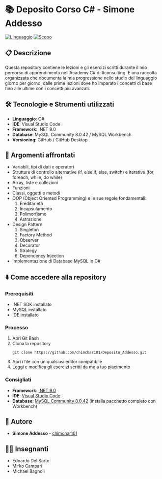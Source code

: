 # 📚 Deposito Corso C# - Simone Addesso

[![Linguaggio](https://img.shields.io/badge/Linguaggio-C%23-green)]()
[![Scopo](https://img.shields.io/badge/Scopo-Didattico-blue)]()

## 📋 Descrizione

Questa repository contiene le lezioni e gli esercizi scritti durante il mio percorso di apprendimento nell'Academy C# di Itconsulting. È una raccolta organizzata che documenta la mia progressione nello studio del linguaggio giorno per giorno, dalle prime lezioni dove ho imparato i concetti di base fino alle ultime con i concetti più avanzati.

## 🛠️ Tecnologie e Strumenti utilizzati

- **Linguaggio**: C#
- **IDE**: Visual Studio Code
- **Framework**: .NET 9.0
- **Database**: MySQL Community 8.0.42 / MySQL Workbench
- **Versioning**: GitHub / GitHub Desktop

## 📝 Argomenti affrontati

- Variabili, tipi di dati e operatori
- Strutture di controllo alternative (if, else if, else, switch) e iterative (for, foreach, while, do while)
- Array, liste e collezioni
- Funzioni
- Classi, oggetti e metodi
- OOP (Object Oriented Programming) e le sue regole fondamentali:
  1. Ereditarietà
  2. Incapsulamento
  3. Polimorfismo
  4. Astrazione
- Design Pattern
  1. Singleton
  2. Factory Method
  3. Observer
  4. Decorator
  5. Strategy
  6. Dependency Injection
- Implementazione di Database MySQL in C#

## ⬇️ Come accedere alla repository

### Prerequisiti
- .NET SDK installato
- MySQL installato
- IDE installato
### Processo
1. Apri Git Bash
2. Clona la repository
   ```
   git clone https://github.com/chimchar101/Deposito_Addesso.git
   ```
3. Apri i file con un qualsiasi editor compatibile
4. Leggi e modifica gli esercizi scritti da me a tuo piacimento
### Consigliati
- **Framework**: [.NET 9.0](https://dotnet.microsoft.com/it-it/download/dotnet/9.0)
- **IDE**: [Visual Studio Code](https://code.visualstudio.com/)
- **Database**: [MySQL Community 8.0.42](https://dev.mysql.com/downloads/installer/) (installa pacchetto completo con Workbench)

## 👤 Autore

- **Simone Addesso** - [chimchar101](https://github.com/chimchar101)

## 👨‍🏫 Insegnanti
- Edoardo Del Sarto
- Mirko Campari
- Michael Bagnoli
